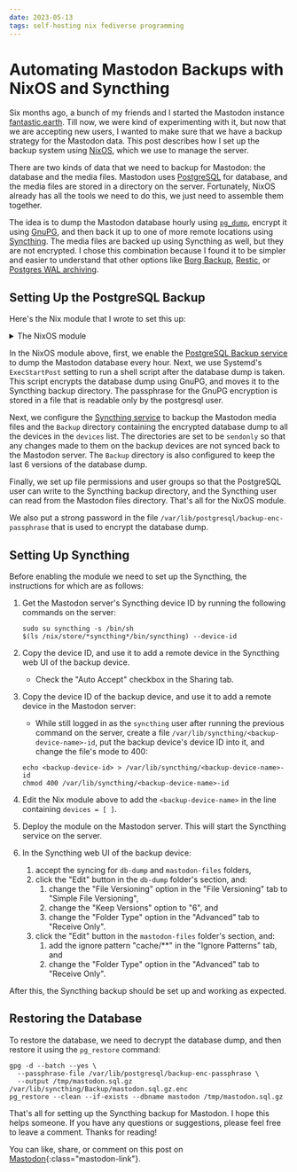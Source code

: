 ```yaml
---
date: 2023-05-13
tags: self-hosting nix fediverse programming
---
```


# Automating Mastodon Backups with NixOS and Syncthing

Six months ago, a bunch of my friends and I started the Mastodon instance [fantastic.earth](https://fantastic.earth). Till now, we were kind of experimenting with it, but now that we are accepting new users, I wanted to make sure that we have a backup strategy for the Mastodon data. This post describes how I set up the backup system using [NixOS](https://nixos.org/), which we use to manage the server.

There are two kinds of data that we need to backup for Mastodon: the database and the media files. Mastodon uses [PostgreSQL](https://www.postgresql.org/) for database, and the media files are stored in a directory on the server. Fortunately, NixOS already has all the tools we need to do this, we just need to assemble them together.

The idea is to dump the Mastodon database hourly using [`pg_dump`](https://www.postgresql.org/docs/15/app-pgdump.html), encrypt it using [GnuPG](https://gnupg.org/), and then back it up to one of more remote locations using [Syncthing](https://syncthing.net/). The media files are backed up using Syncthing as well, but they are not encrypted. I chose this combination because I found it to be simpler and easier to understand that other options like [Borg Backup](https://www.borgbackup.org/), [Restic](https://restic.net/), or [Postgres WAL archiving](https://www.postgresql.org/docs/15/continuous-archiving.html).

## Setting Up the PostgreSQL Backup

Here's the Nix module that I wrote to set this up:

<details markdown="1">
<summary>The NixOS module</summary>

```nix
{ lib, config, pkgs, ... }:

let
  mastodonCfg = config.services.mastodon;
  syncthingCfg = config.services.syncthing;
  dbName = mastodonCfg.database.name;
  pgBackupDir = config.services.postgresqlBackup.location;
  backupFileLocation = "${pgBackupDir}/${dbName}.sql.gz";
  encBackupFileLocation = "${backupFileLocation}.enc";
  backupEncPassphraseFile = "/var/lib/postgresql/backup-enc-passphrase";
  backupDir = "${syncthingCfg.dataDir}/Backups";
  mastodonFilesDir = "/var/lib/mastodon/public-system";
  devices = [ ];
in
{
  services.postgresqlBackup = {
    enable = true;
    startAt = "*-*-* *:40:00";
    databases = [ dbName ];
  };

  systemd.services."postgresqlBackup-${dbName}".serviceConfig = {
    ExecStartPost = ''
      /bin/sh -c '${pkgs.gnupg}/bin/gpg -c --batch --yes \
        --passphrase-file ${backupEncPassphraseFile} \
        --output ${encBackupFileLocation} ${backupFileLocation} && \
      echo "DB dump encrypted successfully" && \
      chgrp ${syncthingCfg.group} ${encBackupFileLocation} && \
      mv ${encBackupFileLocation} ${backupDir}/ && \
      echo "DB dump moved to the backup directory"'
    '';
  };

  services.syncthing = {
    enable = true;
    devices = builtins.listToAttrs (builtins.map
      (dev: {
        name = dev;
        value = { id = builtins.readFile "${syncthingCfg.dataDir}/${dev}-id"; };
      })
      devices);
    folders = {
      "${backupDir}" =
        let folderId = "db-dump";
        in {
          id = folderId;
          label = folderId;
          devices = devices;
          rescanInterval = 300;
          type = "sendonly";
          versioning = {
            type = "simple";
            params.keep = "6";
          };
        };
      "${mastodonFilesDir}" =
        let folderId = "mastodon-files";
        in {
          id = folderId;
          label = folderId;
          devices = devices;
          rescanInterval = 60;
          type = "sendonly";
        };
    };
    extraFlags = [ "--no-upgrade" "--no-restart" ];
  };

  systemd.tmpfiles.rules = [
    "z ${syncthingCfg.dataDir} 0750 ${syncthingCfg.user} ${syncthingCfg.group}"
    "d ${backupDir} 0775 ${syncthingCfg.user} ${syncthingCfg.group}"
    "z ${mastodonFilesDir} 0770 ${mastodonCfg.user} ${mastodonCfg.group}"
    "z ${backupEncPassphraseFile} 400 postgres postgres"
  ];

  users.users = {
    postgres.extraGroups = [ syncthingCfg.group ];
    ${syncthingCfg.user}.extraGroups = [ mastodonCfg.group ];
  };
}
```
</details>

In the NixOS module above, first, we enable the [PostgreSQL Backup service](https://github.com/NixOS/nixpkgs/blob/master/nixos/modules/services/backup/postgresql-backup.nix) to dump the Mastodon database every hour. Next, we use Systemd's `ExecStartPost` setting to run a shell script after the database dump is taken. This script encrypts the database dump using GnuPG, and moves it to the Syncthing backup directory. The passphrase for the GnuPG encryption is stored in a file that is readable only by the postgresql user.

Next, we configure the [Syncthing service](https://github.com/NixOS/nixpkgs/blob/master/nixos/modules/services/networking/syncthing.nix) to backup the Mastodon media files and the `Backup` directory containing the encrypted database dump to all the devices in the `devices` list. The directories are set to be `sendonly` so that any changes made to them on the backup devices are not synced back to the Mastodon server. The `Backup` directory is also configured to keep the last 6 versions of the database dump.

Finally, we set up file permissions and user groups so that the PostgreSQL user can write to the Syncthing backup directory, and the Syncthing user can read from the Mastodon files directory. That's all for the NixOS module.

We also put a strong password in the file `/var/lib/postgresql/backup-enc-passphrase` that is used to encrypt the database dump.

## Setting Up Syncthing

Before enabling the module we need to set up the Syncthing, the instructions for which are as follows:

1. Get the Mastodon server's Syncthing device ID by running the following commands on the server:
    ```
    sudo su syncthing -s /bin/sh
    $(ls /nix/store/*syncthing*/bin/syncthing) --device-id
    ```
1. Copy the device ID, and use it to add a remote device in the Syncthing web UI of the backup device.
    - Check the "Auto Accept" checkbox in the Sharing tab.

1. Copy the device ID of the backup device, and use it to add a remote device in the Mastodon server:
    - While still logged in as the `syncthing` user after running the previous command on the server, create a file `/var/lib/syncthing/<backup-device-name>-id`, put the backup device's device ID into it, and change the file's mode to 400:
    ```
    echo <backup-device-id> > /var/lib/syncthing/<backup-device-name>-id
    chmod 400 /var/lib/syncthing/<backup-device-name>-id
    ```
  1. Edit the Nix module above to add the `<backup-device-name>` in the line containing `devices = [ ]`.
1. Deploy the module on the Mastodon server. This will start the Syncthing service on the server.
1. In the Syncthing web UI of the backup device:
    1. accept the syncing for `db-dump` and `mastodon-files` folders,
    1. click the "Edit" button in the `db-dump` folder's section, and:
        1. change the "File Versioning" option in the "File Versioning" tab to "Simple File Versioning",
        1. change the "Keep Versions" option to "6", and
        1. change the "Folder Type" option in the "Advanced" tab to "Receive Only".
    1. click the "Edit" button in the `mastodon-files` folder's section, and:
        1. add the ignore pattern "cache/**" in the "Ignore Patterns" tab, and
        1. change the "Folder Type" option in the "Advanced" tab to "Receive Only".

After this, the Syncthing backup should be set up and working as expected.

## Restoring the Database

To restore the database, we need to decrypt the database dump, and then restore it using the `pg_restore` command:

```
gpg -d --batch --yes \
  --passphrase-file /var/lib/postgresql/backup-enc-passphrase \
  --output /tmp/mastodon.sql.gz /var/lib/syncthing/Backup/mastodon.sql.gz.enc
pg_restore --clean --if-exists --dbname mastodon /tmp/mastodon.sql.gz
```

That's all for setting up the Syncthing backup for Mastodon. I hope this helps someone. If you have any questions or suggestions, please feel free to leave a comment. Thanks for reading!

You can like, share, or comment on this post on [Mastodon](https://fantastic.earth/@abnv/110362391871164484){:class="mastodon-link"}.
